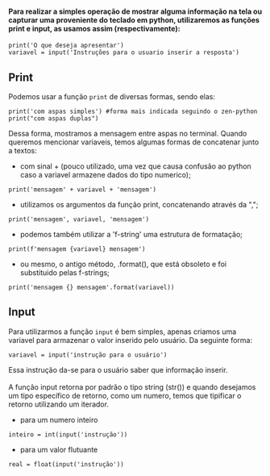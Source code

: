 
#### Para realizar a simples operação de mostrar alguma informação na tela ou capturar uma proveniente do teclado em python, utilizaremos as funções print e input, as usamos assim (respectivamente):

```
print('O que deseja apresentar')
variavel = input('Instruções para o usuario inserir a resposta')
```

## Print
Podemos usar a função `print` de diversas formas, sendo elas:
```
print('com aspas simples') #forma mais indicada seguindo o zen-python
print("com aspas duplas")
```
Dessa forma, mostramos a mensagem entre aspas no terminal. Quando queremos mencionar variaveis, temos algumas formas de concatenar junto a textos:

- com sinal + (pouco utilizado, uma vez que causa confusão ao python caso a variavel armazene dados do tipo numerico);
```
print('mensagem' + variavel + 'mensagem')
```

- utilizamos os argumentos da função print, concatenando através da ",";
```
print('mensagem', variavel, 'mensagem')
```
- podemos também utilizar a 'f-string' uma estrutura de formatação;
```
print(f'mensagem {variavel} mensagem')
```

- ou mesmo, o antigo método, .format(), que está obsoleto e foi substituido pelas f-strings;
```
print('mensagem {} mensagem'.format(variavel))
```

## Input
Para utilizarmos a função `input` é bem simples, apenas criamos uma variavel para armazenar o valor inserido pelo usuário. Da seguinte forma:
```
variavel = input('instrução para o usuário')
```
Essa instrução da-se para o usuário saber que informação inserir. 
\
\
A função input retorna por padrão o tipo string (str()) e quando desejamos um tipo específico de retorno, como um numero, temos que tipificar o retorno utilizando um iterador.

- para um numero inteiro
```
inteiro = int(input('instrução'))
```
- para um valor flutuante
```
real = float(input('instrução'))
```